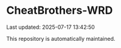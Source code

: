 # CheatBrothers-WRD

Last updated: 2025-07-17 13:42:50

This repository is automatically maintained.
